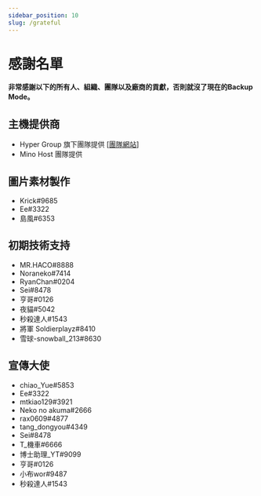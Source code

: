 ```yaml
---
sidebar_position: 10
slug: /grateful
---
```


# 感謝名單

**非常感謝以下的所有人、組織、團隊以及廠商的貢獻，否則就沒了現在的Backup Mode。**

## 主機提供商
* Hyper Group 旗下團隊提供 [[團隊網站](https://www.hypernology.com/)]
* Mino Host 團隊提供

## 圖片素材製作
* Krick#9685
* Ee#3322
* 島風#6353

## 初期技術支持
* MR.HACO#8888
* Noraneko#7414
* RyanChan#0204
* Sei#8478
* 亨哥#0126
* 夜貓#5042
* 秒殺達人#1543
* 將軍 Soldierplayz#8410
* 雪球-snowball_213#8630

## 宣傳大使
* chiao_Yue#5853
* Ee#3322
* mtkiao129#3921
* Neko no akuma#2666
* rax0609#4877
* tang_dongyou#4349
* Sei#8478
* T_機車#6666
* 博士助理_YT#9099
* 亨哥#0126
* 小布wor#9487
* 秒殺達人#1543